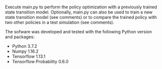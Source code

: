 Execute main.py to perform the policy optimization with a previously trained state transition model.
Optionally, main.py can also be used to train a new state transition model (see comments) or to compare the trained policy with two other policies in a test simulation (see comments).

The sofware was developed and tested with the following Python version and packages:
*  Python 3.7.2
*  Numpy 1.16.2
*  Tensorflow 1.13.1
*  Tensorflow Probability 0.6.0
